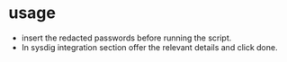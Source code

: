 # usage
- insert the redacted passwords before running the script.
- In sysdig integration section offer the relevant details and click done.
